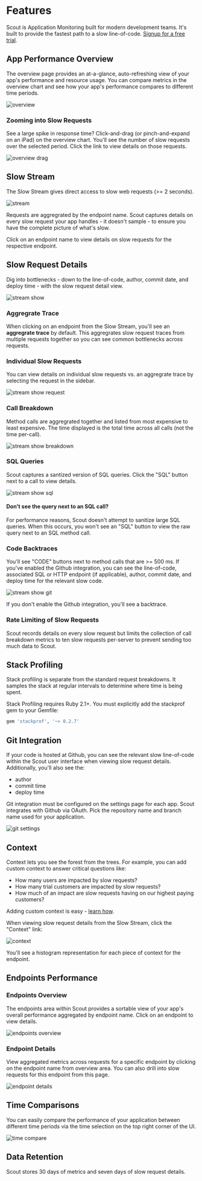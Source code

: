 # Features

Scout is Application Monitoring built for modern development teams. It's built to provide the fastest path to a slow line-of-code. [Signup for a free trial](https://apm.scoutapp.com/users/sign_up).

## App Performance Overview

The overview page provides an at-a-glance, auto-refreshing view of your app's performance and resource usage. You can compare metrics in the overview chart and see how your app's performance compares to different time periods.

![overview](dash_annotated.png)

### Zooming into Slow Requests

See a large spike in response time? Click-and-drag (or pinch-and-expand on an iPad) on the overview chart. You'll see the number of slow requests over the selected period. Click the link to view details on those requests.

![overview drag](dash_drag_annotated.png)

## Slow Stream

The Slow Stream gives direct access to slow web requests (>= 2 seconds).

![stream](stream_annotated.png)

Requests are aggregrated by the endpoint name. Scout captures details on every slow request your app handles - it doesn't sample - to ensure you have the complete picture of what's slow.

Click on an endpoint name to view details on slow requests for the respective endpoint.

## Slow Request Details

Dig into bottlenecks - down to the line-of-code, author, commit date, and deploy time - with the slow request detail view. 

![stream show](stream_show_annotated.png)

### Aggregrate Trace

When clicking on an endpoint from the Slow Stream, you'll see an __aggregrate trace__ by default. This aggregrates slow request traces from multiple requests together so you can see common bottlenecks across requests.

### Individual Slow Requests

You can view details on individual slow requests vs. an aggregrate trace by selecting the request in the sidebar.

![stream show request](stream_show_request.png)

### Call Breakdown

Method calls are aggregrated together and listed from most expensive to least expensive. The time displayed is the total time across all calls (not the time per-call).

![stream show breakdown](stream_show_call_breakdown.png)

### SQL Queries

Scout captures a santized version of SQL queries. Click the "SQL" button next to a call to view details. 

![stream show sql](stream_show_sql_annotated.png)

#### Don't see the query next to an SQL call?

For performance reasons, Scout doesn't attempt to sanitize large SQL queries. When this occurs, you won't see an "SQL" button to view the raw query next to an SQL method call.

### Code Backtraces

You'll see "CODE" buttons next to method calls that are >= 500 ms. If you've enabled the Github integration, you can see the line-of-code, associated SQL or HTTP endpoint (if applicable), author, commit date, and deploy time for the relevant slow code.

![stream show git](stream_slow_git_annotated.png)

If you don't enable the Github integration, you'll see a backtrace.

### Rate Limiting of Slow Requests

Scout records details on every slow request but limits the collection of call breakdown metrics to ten slow requests per-server to prevent sending too much data to Scout.

## Stack Profiling

Stack profiling is separate from the standard request breakdowns. It samples the stack at regular intervals to determine where time is being spent.


Stack Profiling requires Ruby 2.1+. You must explicitly add the stackprof gem to your Gemfile:

```ruby
gem 'stackprof', '~> 0.2.7'
```

## Git Integration

If your code is hosted at Github, you can see the relevant slow line-of-code within the Scout user interface when viewing slow request details. Additionally, you'll also see the:

* author
* commit time
* deploy time

Git integration must be configured on the settings page for each app. Scout integrates with Github via OAuth. Pick the repository name and branch name used for your application.

![git settings](git_settings_annotated.png)

## Context

Context lets you see the forest from the trees. For example, you can add custom context to answer critical questions like:

* How many users are impacted by slow requests?
* How many trial customers are impacted by slow requests?
* How much of an impact are slow requests having on our highest paying customers?

Adding custom context is easy - [learn how](#adding-custom-context).

When viewing slow request details from the Slow Stream, click the "Context" link:

![context](stream_show_context_annotated.png)


You'll see a histogram representation for each piece of context for the endpoint.

## Endpoints Performance

### Endpoints Overview

The endpoints area within Scout provides a sortable view of your app's overall performance aggregated by endpoint name. Click on an endpoint to view details.

![endpoints overview](endpoints_annotated.png)

### Endpoint Details

View aggregated metrics across requests for a specific endpoint by clicking on the endpoint name from overview area. You can also drill into slow requests for this endpoint from this page.

![endpoint details](endpoints_show_annotated.png)

## Time Comparisons

You can easily compare the performance of your application between different time periods via the time selection on the top right corner of the UI.

![time compare](time_compare_annotated.png)

## Data Retention

Scout stores 30 days of metrics and seven days of slow request details.

